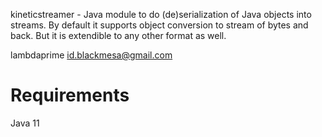 kineticstreamer - Java module to do (de)serialization of Java objects into streams. By default it supports object conversion to stream of bytes and back. But it is extendible to any other format as well.

lambdaprime <id.blackmesa@gmail.com>

# Requirements

Java 11
